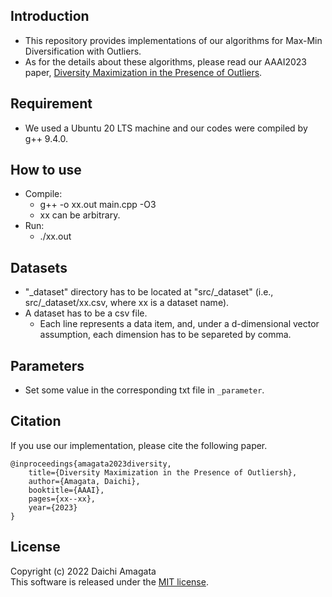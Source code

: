 ## Introduction
* This repository provides implementations of our algorithms for Max-Min Diversification with Outliers.
* As for the details about these algorithms, please read our AAAI2023 paper, [Diversity Maximization in the Presence of Outliers](https://).

## Requirement
* We used a Ubuntu 20 LTS machine and our codes were compiled by g++ 9.4.0.

## How to use
* Compile:
    * g++ -o xx.out main.cpp -O3
    * xx can be arbitrary.
* Run:
    * ./xx.out

## Datasets
* "_dataset" directory has to be located at "src/_dataset" (i.e., src/_dataset/xx.csv, where xx is a dataset name). 
* A dataset has to be a csv file.
   * Each line represents a data item, and, under a d-dimensional vector assumption, each dimension has to be separeted by comma.

## Parameters
* Set some value in the corresponding txt file in `_parameter`.

## Citation
If you use our implementation, please cite the following paper.
``` 
@inproceedings{amagata2023diversity,  
    title={Diversity Maximization in the Presence of Outliersh},  
    author={Amagata, Daichi},  
    booktitle={AAAI},  
    pages={xx--xx},  
    year={2023}  
}
```

## License
Copyright (c) 2022 Daichi Amagata  
This software is released under the [MIT license](https://github.com/amgt-d1/Max-Min-w-Outliers/blob/main/license.txt).
